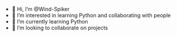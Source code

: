 - 👋 Hi, I’m @Wind-Spiker
- 👀 I’m interested in learning Python and collaborating with people
- 🌱 I’m currently learning Python
- 💞️ I’m looking to collaborate on projects

<!---
Wind-Spiker/Wind-Spiker is a ✨ special ✨ repository because its `README.md` (this file) appears on your GitHub profile.
You can click the Preview link to take a look at your changes.
--->
